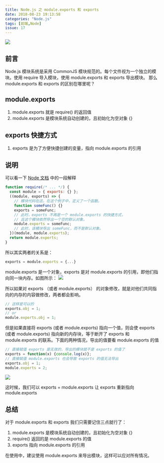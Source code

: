 ```yaml
---
title: Node.js 之 module.exports 和 exports
date: 2018-08-23 19:13:58
categories: "Node.js"
tags: [前端,Node]
issue: 17
---
```

![](https://i.loli.net/2019/05/26/5cea068ec8dd423680.png)
## 前言
Node.js 模块系统是采用 CommonJS 模块规范的。每个文件视为一个独立的模块。使用 require 导入模块，使用 module.exports 和 exports 导出模块。
那么 module.exports 和 exports 的区别在哪里呢？

<!-- more -->

## module.exports
1. module.exports 就是 require() 的返回值
2. module.exports 是模块系统自动创建的，且初始化为空对象 {}

##  exports 快捷方式
1. exports 是为了方便快捷创建的变量，指向 module.exports 的引用

## 说明
可以看一下 [Node 文档](http://nodejs.cn/api/modules.html#modules_exports_shortcut) 中的一段解释
```js
function require(/* ... */) {
  const module = { exports: {} };
  ((module, exports) => {
    // 模块代码在这。在这个例子中，定义了一个函数。
    function someFunc() {}
    exports = someFunc;
    // 此时，exports 不再是一个 module.exports 的快捷方式，
    // 且这个模块依然导出一个空的默认对象。
    module.exports = someFunc;
    // 此时，该模块导出 someFunc，而不是默认对象。
  })(module, module.exports);
  return module.exports;
}
```

所以其实两者的关系是：
```js
exports = module.exports = {...}
```
module.exports 是一个对象，exports 是对 module.exports 的引用，即他们指向同一块内存。如图所示：
![](https://i.loli.net/2019/05/26/5cea06b63670090903.png)

所以如果对 exports （或者 module.exports） 的对象修改，就是对他们共同指向的内存的内容做修改，两者都会影响。
```js
// 这样是可以的
exports.obj = 1;
// or
module.exports.obj = 1;
```

但是如果直接将 exports (或者 module.exports) 指向一个值，则会使 exports (或者 module.exports) 指向新的内存块，等于断开了 exports 和 module.exports 的联系。下面的两种情况，导出的值要看 module.exports 的值
```js
// 直接赋值 exports 是无效的，导出的模块就不是 exports 的值了
exports = function(x) {console.log(x)};
// 直接赋值 module.exports 也会导致 exports 的值无法导出
exports.obj = 1;
module.exports = 2;
```
![](https://i.loli.net/2019/05/26/5cea06cd1490c13258.png)

这时候，我们可以 exports = module.exports 让 exports 重新指向 module.exports

## 总结
对于 module.exports 和 exports 我们只需要记住三点就行了：

1. module.exports 是模块系统自动创建的，且初始化为空对象 {}
2. require() 返回的是 module.exports 的值
3. exports 指向 module.exports 的引用

在使用中，建议使用 module.exports 来导出模块，这样可以应对所有情况。

